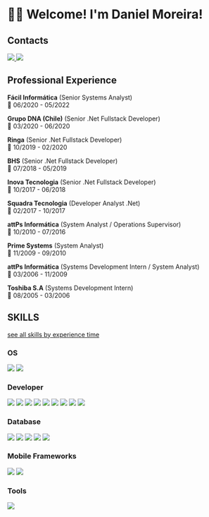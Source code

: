 # 👨‍💻 Welcome! I'm Daniel Moreira!

<!--![Anurag's GitHub stats](https://github-readme-stats.vercel.app/api?username=danimoreira&show_icons=true) 
[![Top Langs](https://github-readme-stats.vercel.app/api/top-langs/?username=danimoreira&layout=compact)](https://github.com/danimoreira/github-readme-stats)-->

## Contacts
<a href="mailto:dniel.moreira@gmail.com" target="_blank" rel="noreferrer noopener">
<img src="https://img.shields.io/badge/Gmail-D14836?style=for-the-badge&logo=gmail&logoColor=white" />
</a> <a href="https://www.linkedin.com/in/danielmoreiradeveloper/"  target="_blank" rel="noreferrer noopener"> <img src="https://img.shields.io/badge/LinkedIn-0077B5?style=for-the-badge&logo=linkedin&logoColor=white" /> </a>


## Professional Experience
**Fácil Informática** (Senior Systems Analyst) \
:calendar:  06/2020 - 05/2022

**Grupo DNA (Chile)** (Senior .Net Fullstack Developer) \
:calendar: 03/2020 - 06/2020

**Ringa** (Senior .Net Fullstack Developer) \
:calendar: 10/2019 - 02/2020

**BHS** (Senior .Net Fullstack Developer) \
:calendar: 07/2018 - 05/2019

**Inova Tecnologia** (Senior .Net Fullstack Developer) \
:calendar: 10/2017 - 06/2018

**Squadra Tecnologia** (Developer Analyst .Net) \
:calendar: 02/2017 - 10/2017

**attPs Informática** (System Analyst / Operations Supervisor) \
:calendar: 10/2010 - 07/2016

**Prime Systems** (System Analyst) \
:calendar: 11/2009 - 09/2010

**attPs Informática** (Systems Development Intern / System Analyst) \
:calendar: 03/2006 - 11/2009

**Toshiba S.A** (Systems Development Intern) \
:calendar: 08/2005 - 03/2006

## SKILLS

<a href="https://github.com/danimoreira/all-skills-by-experience-time" > see all skills by experience time </a>

### OS
<img src="https://img.shields.io/badge/Ubuntu-E95420?style=for-the-badge&logo=ubuntu&logoColor=white" /> <img src="https://img.shields.io/badge/Windows-0078D6?style=for-the-badge&logo=windows&logoColor=white" />

### Developer
<img src="https://img.shields.io/badge/C%23-239120?style=for-the-badge&logo=c-sharp&logoColor=white" /> <img src="https://img.shields.io/badge/.NET-5C2D91?style=for-the-badge&logo=.net&logoColor=white" /> <img src="https://img.shields.io/badge/JavaScript-323330?style=for-the-badge&logo=javascript&logoColor=F7DF1E" /> <img src="https://img.shields.io/badge/HTML5-E34F26?style=for-the-badge&logo=html5&logoColor=white" /> <img src="https://img.shields.io/badge/CSS3-1572B6?style=for-the-badge&logo=css3&logoColor=white" /> <img src="https://img.shields.io/badge/AngularJS-E23237?style=for-the-badge&logo=angularjs&logoColor=white" /> <img src="https://img.shields.io/badge/Bootstrap-563D7C?style=for-the-badge&logo=bootstrap&logoColor=white" /> <img src="https://img.shields.io/badge/jQuery-0769AD?style=for-the-badge&logo=jquery&logoColor=white" /> <img src="https://img.shields.io/badge/Material--UI-0081CB?style=for-the-badge&logo=material-ui&logoColor=white" />

### Database
<img src="https://img.shields.io/badge/MySQL-00000F?style=for-the-badge&logo=mysql&logoColor=white" /> <img src="https://img.shields.io/badge/PostgreSQL-316192?style=for-the-badge&logo=postgresql&logoColor=white" /> <img src="https://img.shields.io/badge/Oracle-F80000?style=for-the-badge&logo=Oracle&logoColor=white" /> <img src="https://img.shields.io/badge/SQLite-07405E?style=for-the-badge&logo=sqlite&logoColor=white" /> <img src="https://img.shields.io/badge/Microsoft_SQL_Server-CC2927?style=for-the-badge&logo=microsoft-sql-server&logoColor=white" />

### Mobile Frameworks
<img src="https://img.shields.io/badge/Ionic-3880FF?style=for-the-badge&logo=ionic&logoColor=white" /> <img src="https://img.shields.io/badge/Cordova-35434F?style=for-the-badge&logo=apache-cordova&logoColor=E8E8E8" />

### Tools
<img src="https://img.shields.io/badge/Powershell-2CA5E0?style=for-the-badge&logo=powershell&logoColor=white" />



